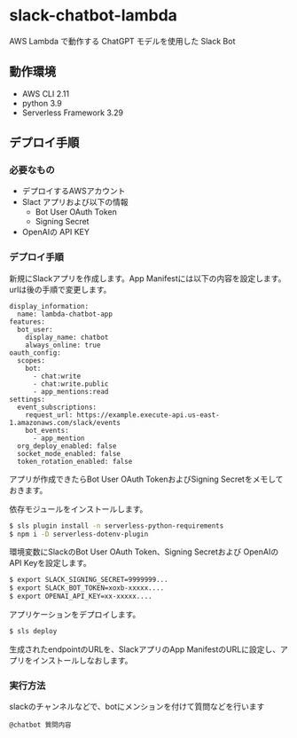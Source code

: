 # slack-chatbot-lambda

AWS Lambda で動作する ChatGPT モデルを使用した Slack Bot 

## 動作環境

* AWS CLI 2.11
* python 3.9
* Serverless Framework 3.29

## デプロイ手順

### 必要なもの

* デプロイするAWSアカウント
* Slact アプリおよび以下の情報
  * Bot User OAuth Token
  * Signing Secret
* OpenAIの API KEY

### デプロイ手順

新規にSlackアプリを作成します。App Manifestには以下の内容を設定します。 
urlは後の手順で変更します。 

```
display_information:
  name: lambda-chatbot-app
features:
  bot_user:
    display_name: chatbot
    always_online: true
oauth_config:
  scopes:
    bot:
      - chat:write
      - chat:write.public
      - app_mentions:read
settings:
  event_subscriptions:
    request_url: https://example.execute-api.us-east-1.amazonaws.com/slack/events
    bot_events:
      - app_mention
  org_deploy_enabled: false
  socket_mode_enabled: false
  token_rotation_enabled: false
```

アプリが作成できたらBot User OAuth TokenおよびSigning Secretをメモしておきます。 

依存モジュールをインストールします。 

```Bash
$ sls plugin install -n serverless-python-requirements
$ npm i -D serverless-dotenv-plugin
```


環境変数にSlackのBot User OAuth Token、Signing Secretおよび OpenAIのAPI Keyを設定します。 

```Bash
$ export SLACK_SIGNING_SECRET=9999999...
$ export SLACK_BOT_TOKEN=xoxb-xxxxx....
$ export OPENAI_API_KEY=xx-xxxxx....
```


アプリケーションをデプロイします。 

```Bash
$ sls deploy
```

生成されたendpointのURLを、SlackアプリのApp ManifestのURLに設定し、アプリをインストールしなおします。 

### 実行方法

slackのチャンネルなどで、botにメンションを付けて質問などを行います 

```
@chatbot 質問内容
```